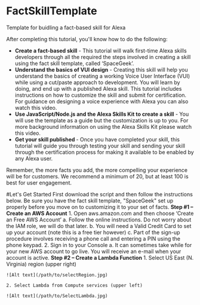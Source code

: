 # FactSkillTemplate
Template for buidling a fact-based skill for Alexa

After completing this tutorial, you'll know how to do the following:

*	<b>Create a fact-based skill</b> - This tutorial will walk first-time Alexa skills developers through all the required the steps involved in creating a skill using the fact skill template, called ‘SpaceGeek’. 
*	<b>Understand the basics of VUI design</b> - Creating this skill will help you understand the basics of creating a working Voice User Interface (VUI) while using a cut/paste approach to development. You will learn by doing, and end up with a published Alexa skill. This tutorial includes instructions on how to customize the skill and submit for certification. For guidance on designing a voice experience with Alexa you can also watch this video.
*	<b>Use JavaScript/Node.js and the Alexa Skills Kit to create a skill</b> - You will use the template as a guide but the customization is up to you. For more background information on using the Alexa Skills Kit please watch this video. 
*	<b> Get your skill published </b>- Once you have completed your skill, this tutorial will guide you through testing your skill and sending your skill through the certification process for making it available to be enabled by any Alexa user.


Remember, the more facts you add, the more compelling your experience will be for customers. We recommend a minimum of 20, but at least 100 is best for user engagement.


#Let's Get Started
First download the script and then follow the instructions below. Be sure you have the fact skill template, "SpaceGeek" set up properly before you move on to customizing it to your set of facts. 
<b>Step #1 – Create an AWS Account</b>
	1.	Open aws.amazon.com and then choose ‘Create an Free AWS Account’ 
		a.	Follow the online instructions. Do not worry about the IAM role, we will do that later.
		b.	You will need a Valid Credit Card to set up your account (note this is a free tier however)
		c.	Part of the sign-up procedure involves receiving a phone call and entering a PIN using the phone keypad.
	2.	Sign in to your Console 
		a.	It can sometimes take while for your new AWS account to go live. You will receive an e-mail when your account is active.
<b>Step #2 – Create a Lambda Function</b>
	1. Select US East (N. Virginia) region (upper right)
	
	![Alt text](/path/to/selectRegion.jpg)
	
	2. Select Lambda from Compute services (upper left)
	
	![Alt text](/path/to/SelectLambda.jpg)
	
	
